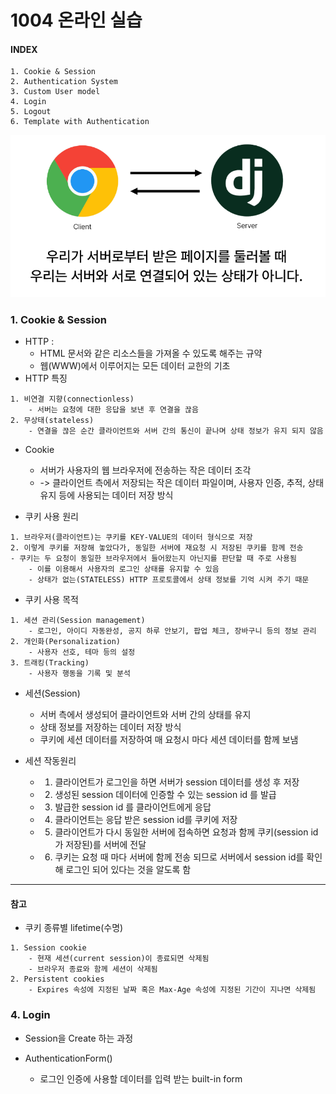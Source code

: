 # 1004 온라인 실습


#### INDEX
```
1. Cookie & Session
2. Authentication System
3. Custom User model
4. Login
5. Logout
6. Template with Authentication
```

<img src='1004_img/1.PNG'>

### 1. Cookie & Session 

- HTTP : 
    - HTML 문서와 같은 리소스들을 가져올 수 있도록 해주는 규약 
    - 웹(WWW)에서 이루어지는 모든 데이터 교한의 기초
- HTTP 특징
```
1. 비연결 지향(connectionless)
    - 서버는 요청에 대한 응답을 보낸 후 연결을 끊음
2. 무상태(stateless)
    - 연결을 끊은 순간 클라이언트와 서버 간의 통신이 끝나며 상태 정보가 유지 되지 않음
```
- Cookie
    - 서버가 사용자의 웹 브라우저에 전송하는 작은 데이터 조각
    - -> 클라이언트 측에서 저장되는 작은 데이터 파일이며, 사용자 인증, 추적, 상태 유지 등에 사용되는 데이터 저장 방식

- 쿠키 사용 원리
```
1. 브라우저(클라이언트)는 쿠키를 KEY-VALUE의 데이터 형식으로 저장
2. 이렇게 쿠키를 저장해 놓았다가, 동일한 서버에 재요청 시 저장된 쿠키를 함께 전송
- 쿠키는 두 요청이 동일한 브라우저에서 들어왔는지 아닌지를 판단할 때 주로 사용됨 
    - 이를 이용해서 사용자의 로그인 상태를 유지할 수 있음
    - 상태가 없는(STATELESS) HTTP 프로토콜에서 상태 정보를 기억 시켜 주기 때문
```
- 쿠키 사용 목적
```
1. 세션 관리(Session management)
    - 로그인, 아이디 자동완성, 공지 하루 안보기, 팝업 체크, 장바구니 등의 정보 관리
2. 개인화(Personalization)
    - 사용자 선호, 테마 등의 설정
3. 트래킹(Tracking)
    - 사용자 행동을 기록 및 분석
```

- 세션(Session)
    - 서버 측에서 생성되어 클라이언트와 서버 간의 상태를 유지
    - 상태 정보를 저장하는 데이터 저장 방식
    - 쿠키에 세션 데이터를 저장하여 매 요청시 마다 세션 데이터를 함께 보냄
- 세션 작동원리

    - 1. 클라이언트가 로그인을 하면 서버가 session 데이터를 생성 후 저장
    - 2. 생성된 session 데이터에 인증할 수 있는 session id 를 발급
    - 3. 발급한 session id 를 클라이언트에게 응답
    - 4. 클라이언트는 응답 받은 session id를 쿠키에 저장
    - 5. 클라이언트가 다시 동일한 서버에 접속하면 요청과 함께 쿠키(session id가 저장된)를 서버에 전달
    - 6. 쿠키는 요청 때 마다 서버에 함께 전송 되므로 서버에서 session id를 확인해 로그인 되어 있다는 것을 알도록 함

*** 
#### 참고
- 쿠키 종류별 lifetime(수명)
```
1. Session cookie
    - 현재 세션(current session)이 종료되면 삭제됨
    - 브라우저 종료와 함께 세션이 삭제됨
2. Persistent cookies
    - Expires 속성에 지정된 날짜 혹은 Max-Age 속성에 지정된 기간이 지나면 삭제됨
```


### 4. Login
- Session을 Create 하는 과정

- AuthenticationForm()
    - 로그인 인증에 사용할 데이터를 입력 받는 built-in form
